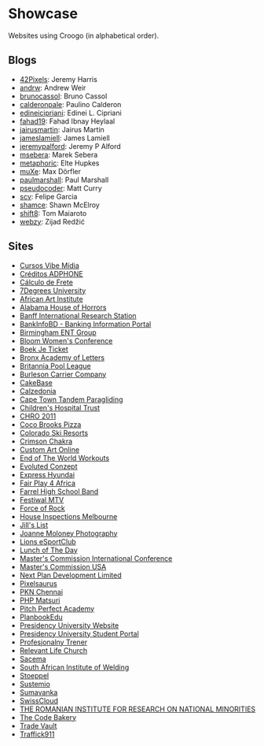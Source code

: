 # Showcase

Websites using Croogo (in alphabetical order).

## Blogs

* [42Pixels](http://www.42pixels.com): Jeremy Harris
* [andrw](http://andrw.net): Andrew Weir
* [brunocassol](http://brunocassol.com): Bruno Cassol
* [calderonpale](http://calderonpale.com): Paulino Calderon
* [edineicipriani](http://edineicipriani.com.br): Edinei L. Cipriani
* [fahad19](http://fahad19.com): Fahad Ibnay Heylaal
* [jairusmartin](http://jairusmartin.com): Jairus Martin
* [jameslamiell](http://jameslamiell.com): James Lamiell
* [jeremypalford](http://jeremypalford.com): Jeremy P Alford
* [msebera](http://www.msebera.cz): Marek Sebera
* [metaphoric](http://metaphoric.nl): Elte Hupkes
* [muXe](http://muxe.org): Max Dörfler
* [paulmarshall](http://paulmarshall.us/): Paul Marshall
* [pseudocoder](http://pseudocoder.com): Matt Curry
* [scv](http://scvgeo.com): Felipe Garcia
* [shamce](http://shamce.net): Shawn McElroy
* [shift8](http://www.shift8creative.com): Tom Maiaroto
* [webzy](http://webzy.in): Zijad Redžić

## Sites

* [Cursos Vibe Mídia](http://cursos.vibemidia.com)
* [Créditos ADPHONE](http://creditosadphone.com.br)
* [Cálculo de Frete](http://calculodefrete.com)
* [7Degrees University](http://7degrees.org)
* [African Art Institute](http://www.afai.org.za)
* [Alabama House of Horrors](http://alabamahouseofhorrors.com)
* [Banff International Research Station](http://www.birs.ca)
* [BankInfoBD - Banking Information Portal](http://bankinfobd.com)
* [Birmingham ENT Group](http://www.birminghamentgroup.co.uk)
* [Bloom Women's Conference](http://bloom.mcin.org)
* [Boek Je Ticket](http://www.boekjeticket.be/)
* [Bronx Academy of Letters](http://uabronxletters.org)
* [Britannia Pool League](http://britannia-pool.net/)
* [Burleson Carrier Company](http://www.bccfreight.com/)
* [CakeBase](http://cakebase.net)
* [Calzedonia](http://www.calzedonia.co.uk)
* [Cape Town Tandem Paragliding](http://www.paraglide.co.za)
* [Children's Hospital Trust](http://childrenshospitaltrust.org.za)
* [CHRO 2011](http://www.chro2011.com)
* [Coco Brooks Pizza](http://cocobrooks.com)
* [Colorado Ski Resorts](http://www.coloradoski.com)
* [Crimson Chakra](http://crimsonchakra.in)
* [Custom Art Online](http://customartonline.com)
* [End of The World Workouts](http://www.endoftheworldworkouts.com/)
* [Evoluted Conzept](http://www.evoluted.de)
* [Express Hyundai](http://expresshyundai.com)
* [Fair Play 4 Africa](http://fairplayforafrica.org)
* [Farrel High School Band](http://farrellband.org/)
* [Festiwal MTV](http://www.festiwalmtv.pl/)
* [Force of Rock](http://forceofrock.com/)
* [House Inspections Melbourne](http://www.houseinspectionsmelbourne.com.au)
* [Jill's List](http://jillslist.com)
* [Joanne Moloney Photography](http://joannemoloney.com.au)
* [Lions eSportClub](http://lionsek.com)
* [Lunch of The Day](http://lunchoftheday.com)
* [Master's Commission International Conference](http://conference.mcin.org)
* [Master's Commission USA](http://masterscommissionusa.com)
* [Next Plan Development Limited](http://www.npdbd.com/)
* [Pixelsaurus](http://pixelsaur.us)
* [PKN Chennai](http://pknchennai.com)
* [PHP Matsuri](http://2010.phpmatsuri.net)
* [Pitch Perfect Academy](http://pitchperfectacademy.com)
* [PlanbookEdu](http://planbookedu.com/blog)
* [Presidency University Website](http://presidency.edu.bd)
* [Presidency University Student Portal](http://sims.presidency.edu.bd)
* [Profesjonalny Trener](http://www.profesjonalnytrener.pl)
* [Relevant Life Church](http://relevantlife.com)
* [Sacema](http://www.sacema.com)
* [South African Institute of Welding](http://www.saiw.co.za)
* [Stoeppel](http://www.stoeppel.ch)
* [Sustemio](http://www.sistemio.com)
* [Sumavanka](http://sumavanka.nl)
* [SwissCloud](http://swisscloud.com)
* [THE ROMANIAN INSTITUTE FOR RESEARCH ON NATIONAL MINORITIES](http://ispmn.gov.ro)
* [The Code Bakery](http://thecodebakery.com)
* [Trade Vault](http://trade-vault.com)
* [Traffick911](http://www.traffick911.com)

